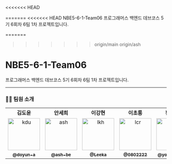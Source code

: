 <<<<<<< HEAD

=======
<<<<<<< HEAD
NBE5-6-1-Team06
프로그래머스 백엔드 데브코스 5기 6회차 6팀 1차 프로젝트입니다.

=======
>>>>>>> origin/main
>>>>>>> origin/ash
# NBE5-6-1-Team06
프로그래머스 백엔드 데브코스 5기 6회차 6팀 1차 프로젝트입니다.
<hr>

<h3>🧑‍💻 팀원 소개</h3>

<table>
  <tbody>
    <tr>
      <td align="center"><b>김도윤 </b></td>
      <td align="center"><b>안세희</b></td>
      <td align="center"><b>이강현</b></td>
      <td align="center"><b>이초롱</b></td>
      <td align="center"><b>황영준</b></td>
     <tr/>

<tr>
      <td align="center"><a href="https://github.com/doyun-a"><img src="https://github.com/doyun-a.png" width="100px;" alt="kdu"/></a></td>
      <td align="center"><a href="https://github.com/ash-be"><img src="https://github.com/ash-be.png" width="100px;" alt="ash"/></a></td>
      <td align="center"><a href="https://github.com/Leeka99"><img src="https://github.com/Leeka99.png" width="100px;" alt="lkh"/></a></td>
      <td align="center"><a href="https://github.com/0802222"><img src="https://github.com/0802222.png" width="100px;" alt="lcr"/></a></td>
      <td align="center"><a href="https://github.com/youngjun222"><img src="https://github.com/youngjun222.png" width="100px;" alt="hyj"/></a></td>
     <tr/>

<tr>
      <td align="center"><a href="https://github.com/doyun-a"><sub><b>@doyun-a</b></sub></a><br /></td>
      <td align="center"><a href="https://github.com/ash-be"><sub><b>@ash-be</b></sub></a><br /></td>
      <td align="center"><a href="https://github.com/Leeka99"><sub><b>@Leeka</b></sub></a><br /></td>
      <td align="center"><a href="https://github.com/0802222"><sub><b>@0802222</b></sub></a><br /></td>
      <td align="center"><a href="https://github.com/youngjun222"><sub><b>@yongjun222</b></sub></a><br /></td>
     <tr/>

  </tbody>
</table>